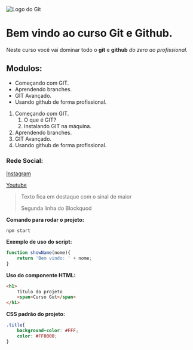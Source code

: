 ![Logo do Git](https://pythonforundergradengineers.com/posts/git/images/git_and_github_logo.png)

# Bem vindo ao curso Git e Github.
Neste curso você vai dominar todo o **git** e **github** _do zero ao profissional._

## Modulos:
* Começando com GIT.
* Aprendendo branches.
* GIT Avançado.
* Usando github de forma profissional.

1. Começando com GIT.
    1. O que é GIT?
    2. Instalando GIT na máquina.
2. Aprendendo branches.
3. GIT Avançado.
4. Usando github de forma profissional.

### Rede Social:
[Instagram](https://instagram.com/sujeitoprogramador)

[Youtube](https://youtube.com/c/sujeitoprogramador)

> Texto fica em destaque com o sinal de maior
>
> Segunda linha do Blockquod

**Comando para rodar o projeto:**
```
npm start
```

**Exemplo de uso do script:**
```js
function showName(nome){
    return 'Bem vindo: ' + nome;
}
```

**Uso do componente HTML:**
```html
<h1>
    Titulo do projeto
    <span>Curso Gut</span>    
</h1>
```

**CSS padrão do projeto:**
```css
.title{
    background-color: #FFF;
    color: #FF0000;
}
```